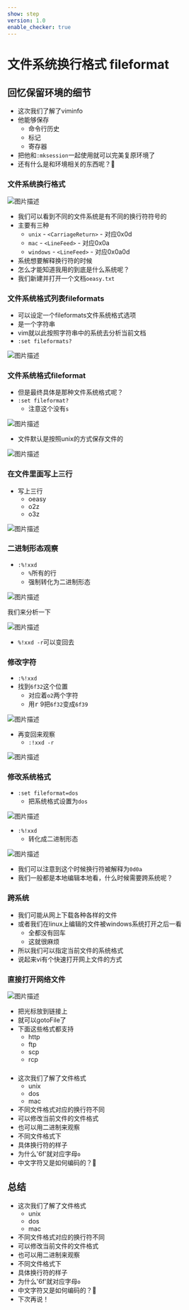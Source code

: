 ```yaml
---
show: step
version: 1.0
enable_checker: true
---
```


# 文件系统换行格式 fileformat

## 回忆保留环境的细节

- 这次我们了解了viminfo
- 他能够保存
	- 命令行历史
	- 标记
	- 寄存器
- 把他和`:mksession`一起使用就可以完美复原环境了
- 还有什么是和环境相关的东西呢？🤔

### 文件系统换行格式

![图片描述](https://doc.shiyanlou.com/courses/uid1190679-20210731-1627709896045)

- 我们可以看到不同的文件系统是有不同的换行符符号的
- 主要有三种
	- `unix` - `<CarriageReturn>` - 对应0x0d
	- `mac` - `<LineFeed>` - 对应0x0a
	- `windows` - `<LineFeed>` - 对应0x0a0d
- 系统想要解释换行符的时候
- 怎么才能知道我用的到底是什么系统呢？
- 我们新建并打开一个文档`oeasy.txt`

### 文件系统格式列表fileformats

- 可以设定一个fileformats文件系统格式选项
- 是一个字符串
- vim就以此按照字符串中的系统去分析当前文档
- `:set fileformats?`

![图片描述](https://doc.shiyanlou.com/courses/uid1190679-20210731-1627710011521)

### 文件系统格式fileformat

- 但是最终具体是那种文件系统格式呢？
- `:set fileformat?`
	- 注意这个没有`s`

![图片描述](https://doc.shiyanlou.com/courses/uid1190679-20210731-1627710299149)

- 文件默认是按照unix的方式保存文件的

![图片描述](https://doc.shiyanlou.com/courses/uid1190679-20210731-1627710569426)

### 在文件里面写上三行
- 写上三行
	- oeasy
	- o2z
	- o3z

![图片描述](https://doc.shiyanlou.com/courses/uid1190679-20210731-1627710616433)


### 二进制形态观察
- `:%!xxd`
	- `%`所有的行 
	- 强制转化为二进制形态 

![图片描述](https://doc.shiyanlou.com/courses/uid1190679-20210731-1627711008280)

我们来分析一下

![图片描述](https://doc.shiyanlou.com/courses/uid1190679-20210731-1627711068599)

- `%!xxd -r`可以变回去

### 修改字符

- `:%!xxd`
- 找到`6f32`这个位置
	- 对应着`o2`两个字符
	- 用<kbd>r</kbd> 9把`6f32`变成`6f39`
	
![图片描述](https://doc.shiyanlou.com/courses/uid1190679-20210731-1627711137801)

- 再变回来观察
	- `:!xxd -r`

![图片描述](https://doc.shiyanlou.com/courses/uid1190679-20210731-1627711351520)

### 修改系统格式

- `:set fileformat=dos`
	- 把系统格式设置为`dos`

![图片描述](https://doc.shiyanlou.com/courses/uid1190679-20210731-1627711720279)

- `:%!xxd`
	- 转化成二进制形态

![图片描述](https://doc.shiyanlou.com/courses/uid1190679-20210731-1627711509158)

- 我们可以注意到这个时候换行符被解释为`0d0a`
- 我们一般都是本地编辑本地看，什么时候需要跨系统呢？

### 跨系统

- 我们可能从网上下载各种各样的文件
- 或者我们在linux上编辑的文件被windows系统打开之后一看
	- 全都没有回车
	- 这就很麻烦
- 所以我们可以指定当前文件的系统格式
- 说起来vi有个快速打开网上文件的方式

### 直接打开网络文件

![图片描述](https://doc.shiyanlou.com/courses/uid1190679-20210731-1627711928624)

- 把光标放到链接上
- 就可以gotoFile了
- 下面这些格式都支持
	- http
	- ftp
	- scp
	- rcp

### 
- 这次我们了解了文件格式
	- unix
	- dos
	- mac
- 不同文件格式对应的换行符不同
- 可以修改当前文件的文件格式
- 也可以用二进制来观察
- 不同文件格式下
- 具体换行符的样子
- 为什么'6f'就对应字母`o`
- 中文字符又是如何编码的？🤔



## 总结

- 这次我们了解了文件格式
	- unix
	- dos
	- mac
- 不同文件格式对应的换行符不同
- 可以修改当前文件的文件格式
- 也可以用二进制来观察
- 不同文件格式下
- 具体换行符的样子
- 为什么'6f'就对应字母`o`
- 中文字符又是如何编码的？🤔
- 下次再说！






